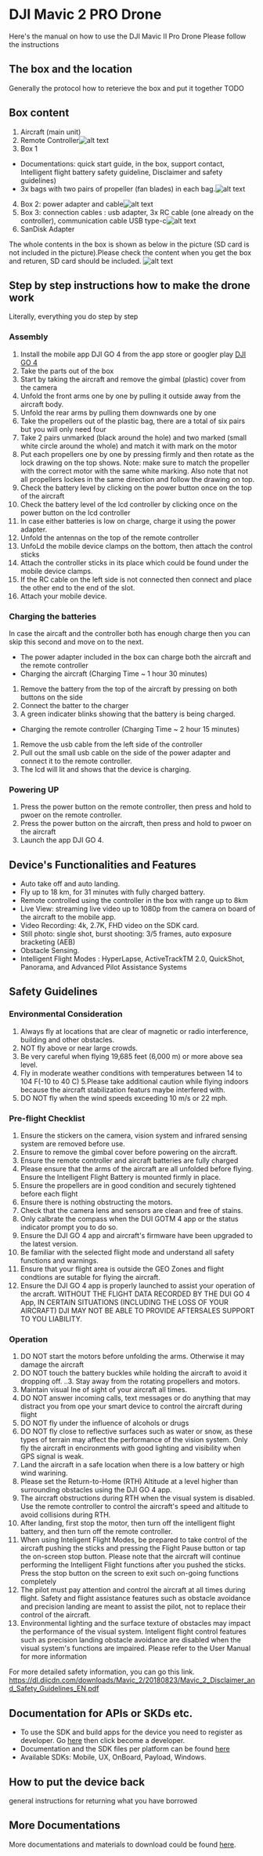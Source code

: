 # DJI Mavic 2 PRO Drone
Here's the manual on how to use the DJI Mavic II Pro Drone
Please follow the instructions

## The box and the location
Generally the protocol how to reterieve the box and put it together
TODO

## Box content
1. Aircraft (main unit)
2. Remote Controller![alt text](https://github.com/SERLatBTH/DJIMavic2Pro/blob/master/initial%20state.jpg)
3. Box 1
  * Documentations: quick start guide, in the box, support contact, Intelligent flight battery safety guideline, Disclaimer and safety guidelines)
  * 3x bags with two pairs of propeller (fan blades) in each bag.![alt text](https://github.com/SERLatBTH/DJIMavic2Pro/blob/master/instructions%20and%20propeller.jpg)
4. Box 2: power adapter and cable![alt text](https://github.com/SERLatBTH/DJIMavic2Pro/blob/master/cable%20power%20box.jpg)
5. Box 3: connection cables : usb adapter, 3x RC cable (one already on the controller), communication cable USB type-c![alt text](https://github.com/SERLatBTH/DJIMavic2Pro/blob/master/cable%20box.jpg)
6. SanDisk Adapter

The whole contents in the box is shown as below in the picture (SD card is not included in the picture).Please check the content when you get the box and returen, SD  card should be included. ![alt text](https://github.com/SERLatBTH/DJIMavic2Pro/blob/master/everything%20in%20the%20box.jpg)
## Step by step instructions how to make the drone work
Literally, everything you do step by step

### Assembly
1. Install the mobile app DJI GO 4 from the app store or googler play [DJI GO 4](https://dl.djicdn.com/downloads/RC/1212121.jpg)
2. Take the parts out of the box
3. Start by taking the aircraft and remove the gimbal (plastic) cover from the camera
4. Unfold the front arms one by one by pulling it outside away from the aircraft body.
5. Unfold the rear arms by pulling them downwards one by one
6. Take the propellers out of the plastic bag, there are a total of six pairs but you will only need four
7. Take 2 pairs unmarked (black around the hole) and two marked (small white circle around the whole) and match it with mark on the motor
8. Put each propellers one by one by pressing firmly and then rotate as the lock drawing on the top shows. Note: make sure to match the propeller with the correct motor with the same white marking. Also note that not all propellers lockes in the same direction and follow the drawing on top.
9. Check the battery level by clicking on the power button once on the top of the aircraft
10. Check the battery level of the lcd controller by clicking once on the power button on the lcd controller
11. In case either batteries is low on charge, charge it using the power adapter.
12. Unfold the antennas on the top of the remote controller 
13. UnfoLd the mobile device clamps on the bottom, then attach the control sticks
14. Attach the controller sticks in its place which could be found under the mobile device clamps.
15. If the RC cable on the left side is not connected then connect and place the other end to the end of the slot.
16. Attach your mobile device.

### Charging the batteries
In case the aircaft and the controller both has enough charge then you can skip this second and move on to the next.
+ The power adapter included in the box can charge both the aircraft and the remote controller
+ Charging the aircraft (Charging Time ~ 1 hour 30 minutes)
 1. Remove the battery from the top of the aircraft by pressing on both buttons on the side
 2. Connect the batter to the charger 
 3. A green indicater blinks showing that the battery is being charged.
+ Charging the remote controller (Charging Time ~ 2 hour 15 minutes)
 1. Remove the usb cable from the left side of the controller
 2. Pull out the small usb cable on the side of the power adapter and connect it to the remote controller.
 3. The lcd will lit and shows that the device is charging.

### Powering UP
1. Press the power button on the remote controller, then press and hold to pwoer on the remote controller.
2. Press the power button on the aircraft, then press and hold to pwoer on the aircraft
3. Launch the app DJI GO 4. 

## Device's Functionalities and Features

+ Auto take off and auto landing.
+ Fly up to 18 km, for 31 minutes with fully charged battery.
+ Remote controlled using the controller in the box with range up to 8km
+ Live View: streaming live video up to 1080p from the camera on board of the aircraft to the mobile app.
+ Video Recording: 4k, 2.7K, FHD video on the SDK card.
+ Still photo: single shot, burst shooting: 3/5 frames, auto exposure bracketing (AEB)
+ Obstacle Sensing.
+ Intelligent Flight Modes : HyperLapse, ActiveTrackTM  2.0, QuickShot, Panorama, and Advanced Pilot Assistance Systems

## Safety Guidelines
### Environmental Consideration
1. Always fly at locations that are clear of magnetic or radio interference, building and other obstacles. 
2. NOT fly above or near large crowds. 
3. Be very careful when flying 19,685 feet (6,000 m) or more above sea level. 
4. Fly in moderate weather conditions with temperatures between 14 to 104 F(-10 to 40 C) 
5.Please take additional caution while flying indoors because the aircraft stabilization featurs maybe interfered with. 
6. DO NOT fly when the wind speeds exceeding 10 m/s or 22 mph. 
### Pre-flight Checklist 
1. Ensure the stickers on the camera, vision system and infrared sensing system are removed before use. 
2. Ensure to remove the gimbal cover before powering on the aircraft.
3. Ensure the remote controller and aircraft batteries are fully charged 
4. Please ensure that the arms of the aircraft are all unfolded before flying. Ensure the Intelligent Flight Battery is mounted firmly in place. 
5. Ensure the propellers are in good condition and securely tightened before each flight
6. Ensure there is nothing obstructing the motors. 
7. Check that the camera lens and sensors are clean and free of stains.
8. Only calbrate the compass when the DUI GOTM 4 app or the status indicator prompt you to do so. 
9. Ensure the DJI GO 4 app and aircraft's firmware have been upgraded to the latest version. 
10. Be familiar with the selected flight mode and understand all safety functions and warnings.
11. Ensure that your flight area is outside the GEO Zones and flight condtions are sutable for flying the aircraft.
12. Ensure the DJI GO 4 app is properly launched to assist your operation of the arcraft. WITHOUT THE FLIGHT DATA RECORDED BY THE DUI GO 4 App, IN CERTAIN SITUATIONS (INCLUDING THE LOSS OF YOUR AIRCRAFT) DJI MAY NOT BE ABLE TO PROVIDE AFTERSALES SUPPORT TO YOU LIABILITY.
### Operation 
1. DO NOT start the motors before unfolding the arms. Otherwise it may damage the aircraft 
2. DO NOT touch the battery buckles while holding the aircraft to avoid it dropping off. ..3. Stay away from the rotating propellers and motors.
4. Maintain visual Ine of sight of your aircraft all times. 
5. DO NOT answer incoming calls, text messages or do anything that may distract you from ope your smart device to control the aircraft during flight 
6. DO NOT fly under the influence of alcohols or drugs
7. DO NOT fly close to reflective surfaces such as water or snow, as these types of terrain may affect the performance of the vision system. Only fly the aircraft in encironments with good lighting and visibility when GPS signal is weak. 
8. Land the aircraft in a safe location when there is a low battery or high wind warining.
9. Please set the Return-to-Home (RTH) Altitude at a level higher than surrounding obstacles using the DJI GO 4 app.
10. The aircraft obstructions during RTH when the visual system is disabled. Use the remote controller to control the aircraft's speed and altitude to avoid collisions during RTH.
11. After landing, first stop the motor, then turn off the intelligent flight battery, and then turn off the remote controller.
12. When using Inteligent Flight Modes, be prepared to take control of the aircraft pushing the sticks and pressing the Flight Pause button or tap the on-screen stop button. Please note that the aircraft will continue performing the Intelligent Flight functions after you pushed the sticks. Press the stop button on the screen to exit such on-going functions completely 
13. The pilot must pay attention and control the aircraft at all times during flight. Safety and flight assistance features such as obstacle avoidance and precision landing are meant to assist the pilot, not to replace their control of the aircraft. 
14. Environmental lighting and the surface texture of obstacles may impact the performance of the visual system. Inteligent flight control features such as precision landing obstacle avoidance are disabled when the visual system's functions are impaired. Please refer to the User Manual for more information
   
   
For more detailed safety information, you can go this link.
https://dl.djicdn.com/downloads/Mavic_2/20180823/Mavic_2_Disclaimer_and_Safety_Guidelines_EN.pdf

## Documentation for APIs or SKDs etc.

+ To use the SDK and build apps for the device you need to register as developer. Go [here](https://developer.dji.com/) then click become a developer.
+ Documentation and the SDK files per platform can be found [here](https://developer.dji.com/)
+ Available SDKs: Mobile, UX, OnBoard, Payload, Windows.

##  How to put the device back
general instructions for returning what you have borrowed

## More Documentations
More documentations and materials to download could be found [here](https://www.dji.com/se/mavic-2/info#downloads).
